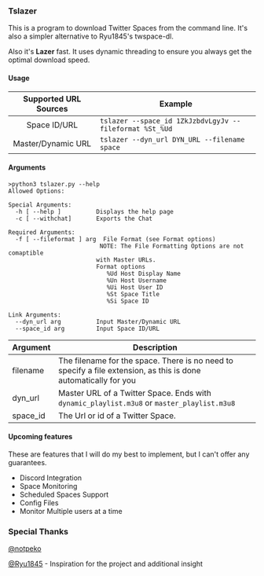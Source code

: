 ### Tslazer
This is a program to download Twitter Spaces from the command line. It's also a simpler alternative to Ryu1845's twspace-dl.

Also it's **Lazer** fast. It uses dynamic threading to ensure you always get the optimal download speed. 
#### Usage

|  Supported URL Sources | Example|
| :------------: | -------------- |
| Space ID/URL | `tslazer --space_id 1ZkJzbdvLgyJv --fileformat %St_%Ud` |
| Master/Dynamic URL| `tslazer --dyn_url DYN_URL --filename space` |

#### Arguments


    >python3 tslazer.py --help
    Allowed Options:
    
    Special Arguments:
      -h [ --help ]          Displays the help page
      -c [ --withchat]       Exports the Chat
    
    Required Arguments:
      -f [ --fileformat ] arg  File Format (see Format options)
                              NOTE: The File Formatting Options are not comaptible
                             with Master URLs.
                             Format options
                                %Ud	Host Display Name
                                %Un	Host Username
                                %Ui	Host User ID
                                %St	Space Title
                                %Si	Space ID
    
    Link Arguments:
      --dyn_url arg          Input Master/Dynamic URL
      --space_id arg         Input Space ID/URL

|  Argument  |  Description |
| ------------ | ------------ |
| filename | The filename for the space. There is no need  to specify a file extension, as this is done automatically for you |
| dyn_url | Master URL of a Twitter Space. Ends with `dynamic_playlist.m3u8` or `master_playlist.m3u8` |
| space_id | The Url or id of a Twitter Space. |

#### Upcoming features
These are features that I will do my best to implement, but I can't offer any guarantees. 

- Discord Integration
- Space Monitoring
- Scheduled Spaces Support
- Config Files
- Monitor Multiple users at a time

### Special Thanks
[@notpeko](https://github.com/notpeko "@notpeko")

[@Ryu1845](https://github.com/Ryu1845 "@Ryu1845") - Inspiration for the project and additional insight
